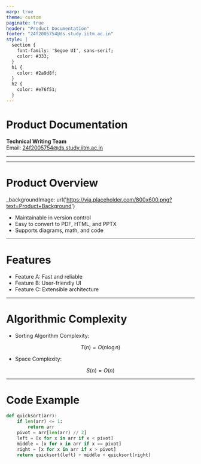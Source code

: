 ```yaml
---
marp: true
theme: custom
paginate: true
header: "Product Documentation"
footer: "24f2005754@ds.study.iitm.ac.in"
style: |
  section {
    font-family: 'Segoe UI', sans-serif;
    color: #333;
  }
  h1 {
    color: #2a9d8f;
  }
  h2 {
    color: #e76f51;
  }
---
```


# Product Documentation
**Technical Writing Team**  
Email: 24f2005754@ds.study.iitm.ac.in

---

<!-- Slide with Background Image -->
---
# Product Overview
_backgroundImage: url('https://via.placeholder.com/800x600.png?text=Product+Background')

- Maintainable in version control  
- Easy to convert to PDF, HTML, and PPTX  
- Supports diagrams, math, and code  

---

# Features
- Feature A: Fast and reliable
- Feature B: User-friendly UI
- Feature C: Extensible architecture

---

# Algorithmic Complexity
- Sorting Algorithm Complexity:

$$T(n) = O(n \log n)$$

- Space Complexity:

$$S(n) = O(n)$$

---

# Code Example
```python
def quicksort(arr):
    if len(arr) <= 1:
        return arr
    pivot = arr[len(arr) // 2]
    left = [x for x in arr if x < pivot]
    middle = [x for x in arr if x == pivot]
    right = [x for x in arr if x > pivot]
    return quicksort(left) + middle + quicksort(right)
